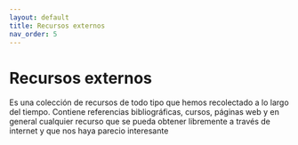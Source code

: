 ```yaml
---
layout: default
title: Recursos externos
nav_order: 5
---
```


# Recursos externos

Es una colección de recursos de todo tipo que hemos recolectado a lo largo del tiempo. Contiene referencias bibliográficas, cursos, páginas web y en general cualquier recurso que se pueda obtener libremente a través de internet y que nos haya parecio interesante







